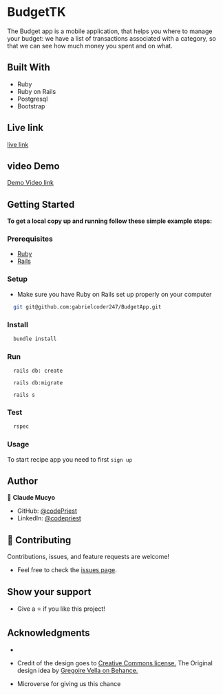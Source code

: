 # BudgetTK

The Budget app is a mobile application, that helps you where to manage your budget: we have a list of transactions associated with a category, so that we can see how much money you spent and on what.

## Built With

- Ruby
- Ruby on Rails
- Postgresql
- Bootstrap

## Live link 
[live link](https://tranquil-ravine-9470.herokuapp.com/users/sign_in)

## video Demo

[Demo Video link](https://www.loom.com/share/2d1afeb973e842f5a7be86b609bd41ce)
## Getting Started

**To get a local copy up and running follow these simple example steps:**

### Prerequisites

- [Ruby](https://www.ruby-lang.org/en/)
- [Rails](https://gorails.com/)

### Setup

- Make sure you have Ruby on Rails set up properly on your computer

``` sh
  git git@github.com:gabrielcoder247/BudgetApp.git
```

### Install

```sh
  bundle install
```

### Run

```
  rails db: create
```

```
  rails db:migrate
```

```
  rails s
```

### Test

```sh
  rspec
```
### Usage

To start recipe app you need to first `sign up`

## Author

👤 **Claude Mucyo**

- GitHub: [@codePriest](https://github.com/Mucyosoda)
- LinkedIn: [@codepriest](linkedin.com/in/mucyoclaude)

## 🤝 Contributing

Contributions, issues, and feature requests are welcome!

- Feel free to check the [issues page](https://github.com/faizi2500/recipe-app/issues).

## Show your support

- Give a ⭐️ if you like this project!

## Acknowledgments

- 
- Credit of the design goes to [Creative Commons license.](https://www.behance.net/gregoirevella) The Original design idea by [Gregoire Vella on Behance.](https://www.behance.net/gregoirevella)

- Microverse for giving us this chance